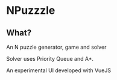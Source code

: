 # NPuzzzle

## What?

An N puzzle generator, game and solver

Solver uses Priority Queue and A*.

An experimental UI developed with VueJS